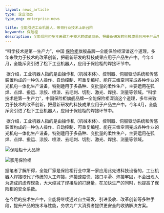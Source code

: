```yaml
---
layout: news_article
type: 企业动态
type_eng: enterprise-news

title: 全能引进工业机器人，带领行业技术上新台阶
keywords: 保险柜
description: 全能保险柜多年来致力于技术的改革创新，把最新研发的科技成果应用于产品生产中。今年4月，全能斥资引进了松下工业机器人，应用于保险柜的焊接环节。
---
```

“科学技术是第一生产力”，中国 [保险柜](http://www.qnn.com.cn/)旗舰品牌—全能保险柜深谙这个道理，多年来致力于技术的改革创新，把最新研发的科技成果应用于产品生产中。今年4月，全能斥资引进了松下工业机器人，应用于保险柜的焊接环节中。

 据介绍，工业机器人指的是由操作机（机械本体）、控制器、伺服驱动系统和传感装置构成的一种仿人操作、自动控制、可重复编程、能在三维空间完成各种作业的光机电一体化生产设备，特别适用于多品种、变批量的柔性生产，主要运用在弧焊、点焊、搬运、涂胶、喷漆、去毛刺、切割、激光、焊接、测量等领域。“科学技术是第一生产力”，中国保险柜旗舰品牌—全能保险柜深谙这个道理，多年来致力于技术的改革创新，把最新研发的科技成果应用于产品生产中。今年4月，全能斥资引进了松下工业机器人，应用于保险柜的焊接环节中。

 据介绍，工业机器人指的是由操作机（机械本体）、控制器、伺服驱动系统和传感装置构成的一种仿人操作、自动控制、可重复编程、能在三维空间完成各种作业的光机电一体化生产设备，特别适用于多品种、变批量的柔性生产，主要运用在弧焊、点焊、搬运、涂胶、喷漆、去毛刺、切割、激光、焊接、测量等领域。

![保险柜十大品牌](http://www.qnn.com.cn/image-news/id036101.jpg)

![家用保险柜](http://www.qnn.com.cn/image-news/id036102.jpg)

据笔者了解所得，全能厂家是保险柜行业中第一家应用此先进科技设备的，工业机器人焊接取代了传统的人工焊接，焊接速度快、接口平滑、焊接牢固，不会出现人为造成的虚焊现象，大大缩减了焊接后的打磨量，在加快生产的同时，也提高了保险柜的安全系数。

在今后的技术生产中，全能将继续通过自主研发、引进吸收、改革创新等多种手段，提升产品的技术与性能，务求为广大消费者提供更安全的收纳解决方案。
